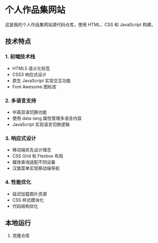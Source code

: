 # 个人作品集网站

这是我的个人作品集网站源代码仓库，使用 HTML、CSS 和 JavaScript 构建。

## 技术特点

### 1. 前端技术栈
- HTML5 语义化标签
- CSS3 响应式设计
- 原生 JavaScript 实现交互功能
- Font Awesome 图标库

### 2. 多语言支持
- 中英双语切换功能
- 使用 data-lang 属性管理多语言内容
- JavaScript 实现语言切换逻辑

### 3. 响应式设计
- 移动端优先设计理念
- CSS Grid 和 Flexbox 布局
- 媒体查询适配不同设备
- 汉堡菜单实现移动端导航

### 4. 性能优化
- 延迟加载图片资源
- CSS 样式模块化
- 代码结构优化

## 本地运行
1. 克隆仓库
